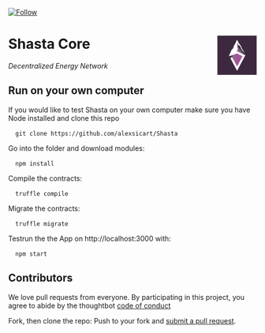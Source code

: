 [![Follow](https://img.shields.io/twitter/follow/Filenation_io.svg?style=social&label=Follow)](https://twitter.com/ethshasta)

# Shasta Core <img align="right" src="/static/logo.png" height="80px" />

_Decentralized Energy Network_

## Run on your own computer

If you would like to test Shasta on your own computer make sure you have Node installed and clone this repo

      git clone https://github.com/alexsicart/Shasta

Go into the folder and download modules:

      npm install

Compile the contracts:

      truffle compile

Migrate the contracts:

      truffle migrate

Testrun the the App on http://localhost:3000 with:

      npm start


## Contributors

We love pull requests from everyone. By participating in this project, you agree to abide by the thoughtbot
[code of conduct](https://thoughtbot.com/open-source-code-of-conduct)

Fork, then clone the repo:
Push to your fork and  [submit a pull request](https://github.com/alexsicart/Shasta/pull/new/master).
